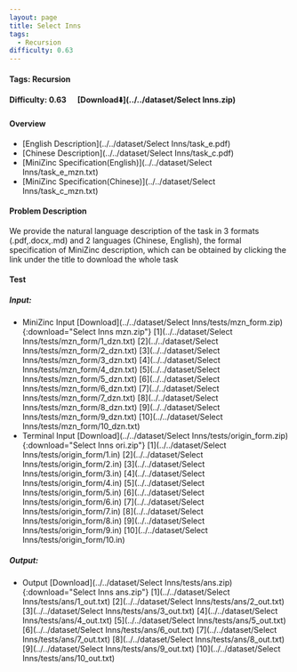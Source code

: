 ```yaml
---
layout: page
title: Select Inns
tags:
  - Recursion
difficulty: 0.63
---
```


#### Tags: Recursion
#### Difficulty: 0.63 &nbsp;&nbsp;&nbsp;&nbsp; [Download⬇️](../../dataset/Select Inns.zip)
#### Overview
- [English Description](../../dataset/Select Inns/task_e.pdf)
- [Chinese Description](../../dataset/Select Inns/task_c.pdf)
- [MiniZinc Specification(English)](../../dataset/Select Inns/task_e_mzn.txt)
- [MiniZinc Specification(Chinese)](../../dataset/Select Inns/task_c_mzn.txt)

#### Problem Description
We provide the natural language description of the task in 3 formats (.pdf,.docx,.md) and 2 languages (Chinese, English), the formal specification of MiniZinc description, which can be obtained by clicking the link under the title to download the whole task
#### Test
##### Input:
- MiniZinc Input [Download](../../dataset/Select Inns/tests/mzn_form.zip){:download="Select Inns mzn.zip"} [1](../../dataset/Select Inns/tests/mzn_form/1_dzn.txt) [2](../../dataset/Select Inns/tests/mzn_form/2_dzn.txt) [3](../../dataset/Select Inns/tests/mzn_form/3_dzn.txt) [4](../../dataset/Select Inns/tests/mzn_form/4_dzn.txt) [5](../../dataset/Select Inns/tests/mzn_form/5_dzn.txt) [6](../../dataset/Select Inns/tests/mzn_form/6_dzn.txt) [7](../../dataset/Select Inns/tests/mzn_form/7_dzn.txt) [8](../../dataset/Select Inns/tests/mzn_form/8_dzn.txt) [9](../../dataset/Select Inns/tests/mzn_form/9_dzn.txt) [10](../../dataset/Select Inns/tests/mzn_form/10_dzn.txt) 
- Terminal Input [Download](../../dataset/Select Inns/tests/origin_form.zip){:download="Select Inns ori.zip"} [1](../../dataset/Select Inns/tests/origin_form/1.in) [2](../../dataset/Select Inns/tests/origin_form/2.in) [3](../../dataset/Select Inns/tests/origin_form/3.in) [4](../../dataset/Select Inns/tests/origin_form/4.in) [5](../../dataset/Select Inns/tests/origin_form/5.in) [6](../../dataset/Select Inns/tests/origin_form/6.in) [7](../../dataset/Select Inns/tests/origin_form/7.in) [8](../../dataset/Select Inns/tests/origin_form/8.in) [9](../../dataset/Select Inns/tests/origin_form/9.in) [10](../../dataset/Select Inns/tests/origin_form/10.in) 

##### Output:
- Output [Download](../../dataset/Select Inns/tests/ans.zip){:download="Select Inns ans.zip"} [1](../../dataset/Select Inns/tests/ans/1_out.txt) [2](../../dataset/Select Inns/tests/ans/2_out.txt) [3](../../dataset/Select Inns/tests/ans/3_out.txt) [4](../../dataset/Select Inns/tests/ans/4_out.txt) [5](../../dataset/Select Inns/tests/ans/5_out.txt) [6](../../dataset/Select Inns/tests/ans/6_out.txt) [7](../../dataset/Select Inns/tests/ans/7_out.txt) [8](../../dataset/Select Inns/tests/ans/8_out.txt) [9](../../dataset/Select Inns/tests/ans/9_out.txt) [10](../../dataset/Select Inns/tests/ans/10_out.txt) 

